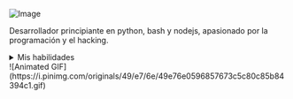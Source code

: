 ![Image]()


Desarrollador principiante en python, bash y nodejs, apasionado por la programación y el hacking. 

<details>
  <summary>Mis habilidades</summary>

- ![Python](https://img.shields.io/badge/Python-3.9-blue?logo=python&logoColor=white)

- ![Bash](https://img.shields.io/badge/Bash-5.0-green?logo=gnu-bash&logoColor=white)

- ![Nodejs](https://img.shields.io/badge/Nodejs-14.17-orange?logo=nodedotjs&logoColor=white)
#

</details>
![Animated GIF](https://i.pinimg.com/originals/49/e7/6e/49e76e0596857673c5c80c85b84394c1.gif)